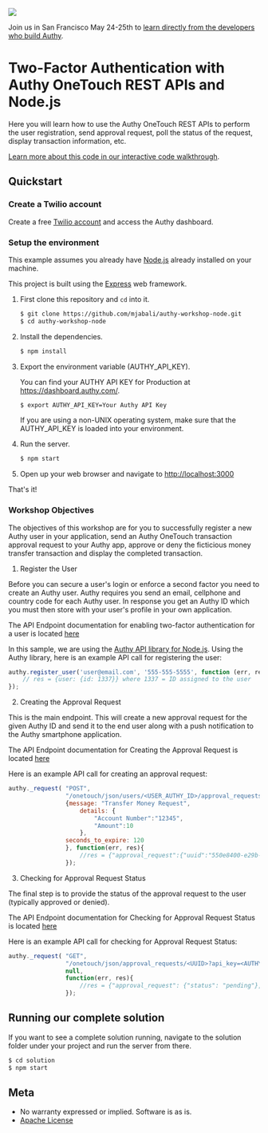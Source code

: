 <a href="http://twilio.com/signal">![](https://s3.amazonaws.com/baugues/signal-logo.png)</a>

Join us in San Francisco May 24-25th to [learn directly from the developers who build Authy](https://www.twilio.com/signal/schedule/2crLXWsVZaA2WIkaCUyYOc/aut).

# Two-Factor Authentication with Authy OneTouch REST APIs and Node.js

Here you will learn how to use the Authy OneTouch REST APIs to perform the user registration, send approval request, poll the status of the request, display transaction information, etc.

[Learn more about this code in our interactive code walkthrough](https://www.twilio.com/docs/howto/walkthrough/two-factor-authentication/node/express).

## Quickstart

### Create a Twilio account

Create a free [Twilio account](https://www.twilio.com/user/account/authy/getting-started) and access the Authy dashboard.

### Setup the environment

This example assumes you already have [Node.js](https://nodejs.org) already installed on your machine.

This project is built using the [Express](http://expressjs.com/) web framework.

1. First clone this repository and `cd` into it.

   ```bash
   $ git clone https://github.com/mjabali/authy-workshop-node.git
   $ cd authy-workshop-node
   ```

1. Install the dependencies.

   ```bash
   $ npm install
   ```

1. Export the environment variable (AUTHY\_API\_KEY).

   You can find your AUTHY API KEY for Production at https://dashboard.authy.com/.

   ```bash
   $ export AUTHY_API_KEY=Your Authy API Key
   ```
   If you are using a non-UNIX operating system, make sure that the AUTHY_API_KEY is loaded into your environment.

1. Run the server.

   ```bash
   $ npm start
   ```

1. Open up your web browser and navigate to [http://localhost:3000](http://localhost:3000)

That's it!

### Workshop Objectives

The objectives of this workshop are for you to successfully register a new Authy user in your application, send an Authy OneTouch transaction approval request to your Authy app, approve or deny the ficticious money transfer transaction and display the completed transaction.

1. Register the User

Before you can secure a user's login or enforce a second factor you need to create an Authy user. Authy requires you send an email, cellphone and country code for each Authy user. In response you get an Authy ID which you must then store with your user's profile in your own application.

The API Endpoint documentation for enabling two-factor authentication for a user is located [here](http://docs.authy.com/totp.html#enabling-two-factor-authentication-for-a-user)

In this sample, we are using the [Authy API library for Node.js](https://www.npmjs.com/package/authy). Using the Authy library, here is an example API call for registering the user:

```javascript
authy.register_user('user@email.com', '555-555-5555', function (err, res) {
    // res = {user: {id: 1337}} where 1337 = ID assigned to the user 
});
```

2. Creating the Approval Request

This is the main endpoint. This will create a new approval request for the given Authy ID and send it to the end user along with a push notification to the Authy smartphone application.

The API Endpoint documentation for Creating the Approval Request is located [here](http://docs.authy.com/onetouch.html#create-approvalrequest)

Here is an example API call for creating an approval request:

```javascript
authy._request( "POST",
				"/onetouch/json/users/<USER_AUTHY_ID>/approval_requests?api_key=<AUTHY_API_KEY>",
				{message: "Transfer Money Request",
				 	details: {
					 	"Account Number":"12345",
					 	"Amount":10
				 	},
				seconds_to_expire: 120
			 	}, function(err, res){
					//res = {"approval_request":{"uuid":"550e8400-e29b-41d4-a716-446655440000"},"success":true}
				});
```						 

3. Checking for Approval Request Status

The final step is to provide the status of the approval request to the user (typically approved or denied).

The API Endpoint documentation for Checking for Approval Request Status is located [here](http://docs.authy.com/onetouch.html#check-approvalrequest-status)

Here is an example API call for checking for Approval Request Status:

```javascript
authy._request( "GET", 
				"/onetouch/json/approval_requests/<UUID>?api_key=<AUTHY_API_KEY>",
				null, 
				function(err, res){
					//res = {"approval_request": {"status": "pending"},"success": true}
				});
```

## Running our complete solution
If you want to see a complete solution running, navigate to the solution folder under your project and run the server from there.
   
   ```bash
   $ cd solution
   $ npm start
   ```

## Meta

* No warranty expressed or implied. Software is as is.
* [Apache License](https://opensource.org/licenses/Apache-2.0)